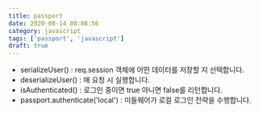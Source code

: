 ```yaml
---
title: passport
date: 2020-08-14 08:08:56
category: javascript
tags: ['passport', 'javascript']
draft: true
---
```


- serializeUser() : req.session 객체에 어떤 데이터를 저장할 지 선택합니다.
- deserializeUser() : 매 요청 시 실행합니다.
- isAuthenticated() : 로그인 중이면 true 아니면 false를 리턴합니다.
- passport.authenticate('local') : 미들웨어가 로컬 로그인 전략을 수행합니다.
